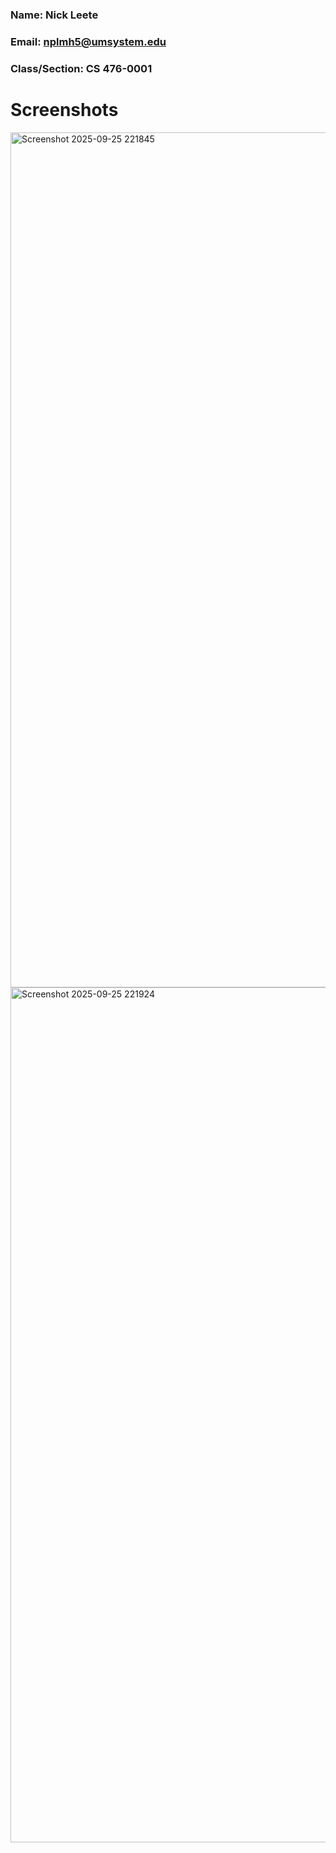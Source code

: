 ### Name: Nick Leete
### Email: nplmh5@umsystem.edu
### Class/Section: CS 476-0001

# Screenshots
<img width="2560" height="1368" alt="Screenshot 2025-09-25 221845" src="https://github.com/user-attachments/assets/d3b1b808-db85-4d52-926d-f290c30ee2bc" />
<img width="2560" height="1368" alt="Screenshot 2025-09-25 221924" src="https://github.com/user-attachments/assets/a564764b-3dfb-4c02-9cf6-b74fd093d8ed" />
